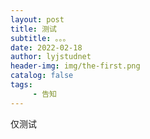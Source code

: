 ```yaml
---
layout: post
title: 测试
subtitle: 。。。
date: 2022-02-18
author: lyjstudnet
header-img: img/the-first.png
catalog: false
tags:
     - 告知
---
```


仅测试






